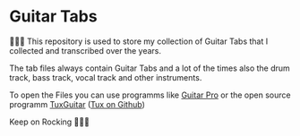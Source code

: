 # Guitar Tabs 
🎵🎵🎵
This repository is used to store my collection of Guitar Tabs that I collected and transcribed over the years.

The tab files always contain Guitar Tabs and a lot of the times also the drum track, bass track, vocal track and other instruments.

To open the Files you can use programms like [Guitar Pro](https://www.guitar-pro.com/) or the open source programm [TuxGuitar](http://tuxguitar.com.ar/) ([Tux on Github](https://github.com/pcarmona79/tuxguitar))

Keep on Rocking 🎵🎵🎵
